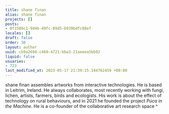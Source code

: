 ```yaml
---
title: shane finan
alias: shane finan
projects: []
posts:
- 0f1589c1-9d4b-49fc-89d5-b939bdfc88ef
locales: []
draft: false
order: 30
layout: author
uuid: cb9a2694-c460-4721-bba3-21aeeea5bb92
liquid: false
usuaries:
- 723
last_modified_at: 2023-05-17 21:39:15.144762459 +00:00
---
```


<p style="text-align:start">shane finan assembles artworks from interactive technologies. He is based in Leitrim, Ireland. He always collaborates, most recently working with fungi, lichen, artists, farmers, birds and ecologists. His work is about the effect of technology on rural behaviours, and in 2021 he founded the project <em>Púca in the Machine</em>. He is a co-founder of the collaborative art research space ^</p>